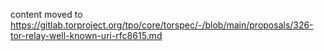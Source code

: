 content moved to https://gitlab.torproject.org/tpo/core/torspec/-/blob/main/proposals/326-tor-relay-well-known-uri-rfc8615.md
